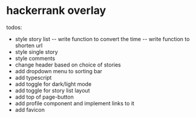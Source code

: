 # hackerrank overlay

todos:

- style story list
-- write function to convert the time
-- write function to shorten url
- style single story
- style comments
- change header based on choice of stories
- add dropdown menu to sorting bar
- add typescript
- add toggle for dark/light mode
- add toggle for story list layout
- add top of page-button
- add profile component and implement links to it
- add favicon
